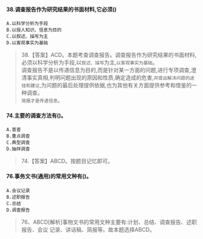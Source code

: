 #### 38.调查报告作为研究结果的书面材料,它必须()
    A.以科学分析为手段
    B.以授人知识、信息为目的
    C.以叙述、描写为主
    D.以客观事实为基础
>   38.【答案】ACD。本题考查调查报告。调查报告作为研究结果的书面材料,
必须以科学分析为手段,以`叙述、描写`为主,`以客观事实为基础`。<br>
调查报告不是以传递信息为目的,而是针对某一方面的问题,进行专项调查,澄清事实真相,判明问题出现的原因和性质,确定造成的危害,`并提出解决问题的途径和建议`,为问题的最后处理提供依据,也为其他有关方面提供参考和借鉴的一种调查。<br>
`简报才是传递信息`。

#### 74.主要的调查方法有()。
    A.普查
    B.重点调查
    C.典型调查
    D.抽样调查
>   74.【答案】ABCD。按题目记忆即可。

#### 76.事务文书(通用)的常用文种有()。
    A.会议记录
    B.述职报告
    C.总结
    D.调查报告
>   76、ABCD[解析]事物文书的常用文种主要有:计划、总结、调查报告、述职报告、会议
    记录、讲话稿、简报等。故本题选择ABCD。    
